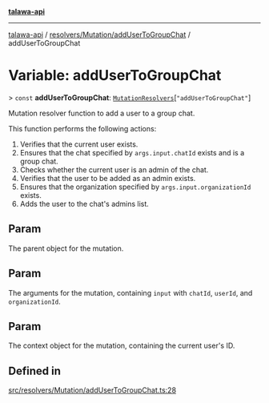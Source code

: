 [**talawa-api**](../../../../README.md)

***

[talawa-api](../../../../modules.md) / [resolvers/Mutation/addUserToGroupChat](../README.md) / addUserToGroupChat

# Variable: addUserToGroupChat

\> `const` **addUserToGroupChat**: [`MutationResolvers`](../../../../types/generatedGraphQLTypes/type-aliases/MutationResolvers.md)\[`"addUserToGroupChat"`\]

Mutation resolver function to add a user to a group chat.

This function performs the following actions:
1. Verifies that the current user exists.
2. Ensures that the chat specified by `args.input.chatId` exists and is a group chat.
3. Checks whether the current user is an admin of the chat.
4. Verifies that the user to be added as an admin exists.
5. Ensures that the organization specified by `args.input.organizationId` exists.
6. Adds the user to the chat's admins list.

## Param

The parent object for the mutation.

## Param

The arguments for the mutation, containing `input` with `chatId`, `userId`, and `organizationId`.

## Param

The context object for the mutation, containing the current user's ID.

## Defined in

[src/resolvers/Mutation/addUserToGroupChat.ts:28](https://github.com/PalisadoesFoundation/talawa-api/blob/3a5276aff43f5de4f7fab3ec9683a420dcdc7a06/src/resolvers/Mutation/addUserToGroupChat.ts#L28)
